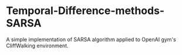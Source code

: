 # Temporal-Difference-methods-SARSA
A simple implementation of SARSA algorithm applied to OpenAI gym's CliffWalking environment. 
